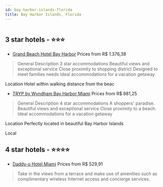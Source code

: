 ```yaml
---
id: bay-harbor-islands-florida
title: Bay Harbor Islands, Florida
---
```


<center><img src="https://novo-hu.s3.amazonaws.com/reservas/ota/prod/hotel/520061/grand-beach-hotel-bay-harbor-001_20180607110257.jpg" alt="" /></center>


##  3 star hotels - ⭐️⭐️⭐️

-    [Grand Beach Hotel Bay Harbor](https://us.hurb.com/hotels/bay-harbor-islands/grand-beach-hotel-bay-harbor-JNP-JP02757X?cmp=18055) Prices from R$ 1.376,38
   > General Description
3 star accommodations 
Beautiful  views and exceptional service 
Close proximity to shopping district 
Designed to meet families needs 
Ideal accommodations for a vacation getaway 

Location
Hotel within walking distance  from the beac
-    [TRYP by Wyndham Bay Harbor Miami](https://us.hurb.com/hotels/bay-harbor-islands/tryp-by-wyndham-bay-harbor-miami-JNP-JP02756L?cmp=18055) Prices from R$ 881,25
   > General Description
4 star accommodations 
A shoppers&apos; paradise. 
Beautiful  views and exceptional service 
Close proximity to a beach. 
Ideal accommodations for a vacation getaway 

Location
Perfectly located in beautiful Bay Harbor Islands 

Local 

##  4 star hotels - ⭐️⭐️⭐️⭐️

-    [Daddy-o Hotel Miami](https://us.hurb.com/hotels/bay-harbor-islands/daddy-o-hotel-miami-JNP-JP146438?cmp=18055) Prices from R$ 529,91
   > Take in the views from a terrace and make use of amenities such as complimentary wireless Internet access and concierge services.
